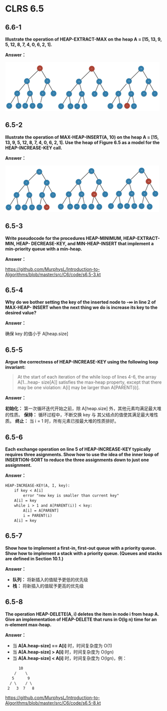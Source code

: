 # CLRS 6.5

## 6.6-1

**Illustrate the operation of HEAP-EXTRACT-MAX on the heap A = [15, 13, 9, 5, 12, 8, 7, 4, 0, 6, 2, 1].**

**Answer：**

![](https://github.com/MurphysL/Introduction-to-Algorithms/blob/master/src/C6/img/s6.5-1.png)

## 6.5-2

**Illustrate the operation of MAX-HEAP-INSERT(A, 10) on the heap A = [15, 13, 9, 5, 12, 8, 7, 4, 0, 6, 2, 1]. Use the heap of Figure 6.5 as a model for the HEAP-INCREASE-KEY call.**

**Answer：**

![](https://github.com/MurphysL/Introduction-to-Algorithms/blob/master/src/C6/img/s6.5-2.png)

## 6.5-3

**Write pseudocode for the procedures HEAP-MINIMUM, HEAP-EXTRACT-MIN, HEAP- DECREASE-KEY, and MIN-HEAP-INSERT that implement a min-priority queue with a min-heap.**

**Answer：**

https://github.com/MurphysL/Introduction-to-Algorithms/blob/master/src/C6/code/s6.5-3.kt

## 6.5-4

**Why do we bother setting the key of the inserted node to -∞ in line 2 of MAX-HEAP- INSERT when the next thing we do is increase its key to the desired value?**

**Answer：**

确保 key 的值小于 A[heap.size]

## 6.5-5

**Argue the correctness of HEAP-INCREASE-KEY using the following loop invariant:**
> At the start of each iteration of the while loop of lines 4-6, the array A[1...heap- size[A]] satisfies the max-heap property, except that there may be one violation: A[i] may be larger than A[PARENT(i)].

**Answer：**

**初始化：** 第一次循环迭代开始之前，除 A[heap.size] 外，其他元素均满足最大堆的性质。
**保持：** 循环过程中，不断交换 key 与 其父结点的值使其满足最大堆性质。
**终止：** 当 i = 1 时，所有元素已按最大堆的性质排好。

## 6.5-6

**Each exchange operation on line 5 of HEAP-INCREASE-KEY typically requires three asignments. Show how to use the idea of the inner loop of INSERTION-SORT to reduce the three assignments down to just one assignment.**

**Answer：**
```
HEAP-INCREASE-KEY(A, I, key):
	if key < A[i]
		error "new key is smaller than current key"
	A[i] = key
	while i > 1 and A[PARENT(i)] < key:
		A[i] = A[PARENT]
		i = PARENT(i)
	A[i] = key 
```

## 6.5-7

**Show how to implement a first-in, first-out queue with a priority queue. Show how to implement a stack with a priority queue. (Queues and stacks are defined in Section 10.1.)**

**Answer：**
* **队列：** 将新插入的值赋予更低的优先级
* **栈：** 将新插入的值赋予更高的优先级

## 6.5-8

**The operation HEAP-DELETE(A, i) deletes the item in node i from heap A. Give an implementation of HEAP-DELETE that runs in O(lg n) time for an n-element max-heap.**

**Answer：**

* 当 **A[A.heap-size] == A[i]** 时，时间复杂度为 O(1)
* 当 **A[A.heap-size] > A[i]** 时，时间复杂度为 O(lgn)
* 当 **A[A.heap-size] < A[i]** 时，时间复杂度为 O(lgn)，例：

```
      10
    /    \
   5      9
  / \    / \
 2   3  7   8
```

https://github.com/MurphysL/Introduction-to-Algorithms/blob/master/src/C6/code/s6.5-8.kt

